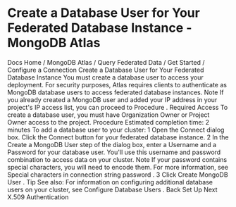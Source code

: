 # Create a Database User for Your Federated Database Instance - MongoDB Atlas


Docs Home / MongoDB Atlas / Query Federated Data / Get Started / Configure a Connection Create a Database User for Your Federated Database Instance You must create a database user to access your deployment. For
security purposes, Atlas requires clients to authenticate as MongoDB
database users to access federated database instances. Note If you already created a MongoDB user and added your IP address in
your project's IP access list, you can proceed to Procedure . Required Access To create a database user, you must have Organization Owner or Project Owner access to
the project. Procedure Estimated completion time: 2 minutes To add a database user to your cluster: 1 Open the Connect dialog box. Click the Connect button for your federated database instance. 2 In the Create a MongoDB User step of the dialog box, enter a Username and a Password for your database user. You'll use this username and password combination to access data on
your cluster. Note If your password contains special characters, you will need to
encode them. For more information, see Special characters in connection string password . 3 Click Create MongoDB User . Tip See also: For information on configuring additional database users on your
cluster, see Configure Database Users . Back Set Up Next X.509 Authentication
